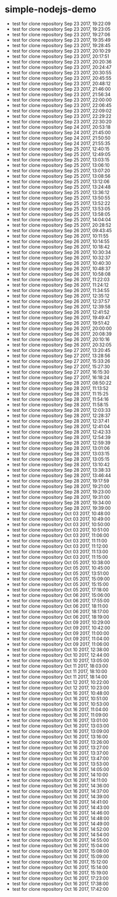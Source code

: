 # simple-nodejs-demo
* test for clone repository Sep 23 2017, 19:22:09
* test for clone repository Sep 23 2017, 19:23:05
* test for clone repository Sep 23 2017, 19:27:06
* test for clone repository Sep 23 2017, 19:35:49
* test for clone repository Sep 23 2017, 19:28:45
* test for clone repository Sep 23 2017, 20:10:29
* test for clone repository Sep 23 2017, 20:17:51
* test for clone repository Sep 23 2017, 20:20:36
* test for clone repository Sep 23 2017, 20:24:47
* test for clone repository Sep 23 2017, 20:30:55
* test for clone repository Sep 23 2017, 20:45:55
* test for clone repository Sep 23 2017, 20:48:12
* test for clone repository Sep 23 2017, 21:46:00
* test for clone repository Sep 23 2017, 21:56:34
* test for clone repository Sep 23 2017, 22:00:00
* test for clone repository Sep 23 2017, 22:06:45
* test for clone repository Sep 23 2017, 22:09:02
* test for clone repository Sep 23 2017, 22:29:22
* test for clone repository Sep 23 2017, 22:30:20
* test for clone repository Sep 24 2017, 20:53:18
* test for clone repository Sep 24 2017, 21:45:00
* test for clone repository Sep 24 2017, 21:50:50
* test for clone repository Sep 24 2017, 21:55:35
* test for clone repository Sep 25 2017, 12:40:15
* test for clone repository Sep 25 2017, 12:49:05
* test for clone repository Sep 25 2017, 13:03:15
* test for clone repository Sep 25 2017, 13:06:10
* test for clone repository Sep 25 2017, 13:07:20
* test for clone repository Sep 25 2017, 13:08:56
* test for clone repository Sep 25 2017, 13:12:06
* test for clone repository Sep 25 2017, 13:24:48
* test for clone repository Sep 25 2017, 13:36:12
* test for clone repository Sep 25 2017, 13:50:55
* test for clone repository Sep 25 2017, 13:52:22
* test for clone repository Sep 25 2017, 13:53:05
* test for clone repository Sep 25 2017, 13:58:05
* test for clone repository Sep 25 2017, 14:04:04
* test for clone repository Sep 25 2017, 20:28:52
* test for clone repository Sep 26 2017, 09:43:45
* test for clone repository Sep 26 2017, 10:11:55
* test for clone repository Sep 26 2017, 10:14:55
* test for clone repository Sep 26 2017, 10:18:42
* test for clone repository Sep 26 2017, 10:30:34
* test for clone repository Sep 26 2017, 10:32:37
* test for clone repository Sep 26 2017, 10:40:30
* test for clone repository Sep 26 2017, 10:48:37
* test for clone repository Sep 26 2017, 10:58:08
* test for clone repository Sep 26 2017, 11:22:03
* test for clone repository Sep 26 2017, 11:24:12
* test for clone repository Sep 26 2017, 11:34:55
* test for clone repository Sep 26 2017, 12:35:12
* test for clone repository Sep 26 2017, 12:37:57
* test for clone repository Sep 26 2017, 12:39:58
* test for clone repository Sep 26 2017, 12:41:52
* test for clone repository Sep 26 2017, 19:49:47
* test for clone repository Sep 26 2017, 19:51:42
* test for clone repository Sep 26 2017, 20:00:00
* test for clone repository Sep 26 2017, 20:08:39
* test for clone repository Sep 26 2017, 20:10:16
* test for clone repository Sep 26 2017, 20:32:05
* test for clone repository Sep 27 2017, 13:20:45
* test for clone repository Sep 27 2017, 13:28:56
* test for clone repository Sep 27 2017, 15:33:26
* test for clone repository Sep 27 2017, 15:27:30
* test for clone repository Sep 27 2017, 16:15:30
* test for clone repository Sep 27 2017, 16:18:24
* test for clone repository Sep 28 2017, 08:50:22
* test for clone repository Sep 28 2017, 11:13:52
* test for clone repository Sep 28 2017, 11:15:25
* test for clone repository Sep 28 2017, 11:54:16
* test for clone repository Sep 28 2017, 11:58:15
* test for clone repository Sep 28 2017, 12:03:33
* test for clone repository Sep 28 2017, 12:28:37
* test for clone repository Sep 28 2017, 12:37:41
* test for clone repository Sep 28 2017, 12:41:04
* test for clone repository Sep 28 2017, 12:42:33
* test for clone repository Sep 28 2017, 12:54:39
* test for clone repository Sep 28 2017, 12:59:39
* test for clone repository Sep 28 2017, 13:01:06
* test for clone repository Sep 28 2017, 13:03:15
* test for clone repository Sep 28 2017, 13:05:15
* test for clone repository Sep 28 2017, 13:10:42
* test for clone repository Sep 28 2017, 13:38:33
* test for clone repository Sep 28 2017, 13:46:44
* test for clone repository Sep 28 2017, 19:17:59
* test for clone repository Sep 28 2017, 19:21:00
* test for clone repository Sep 28 2017, 19:23:00
* test for clone repository Sep 28 2017, 19:31:00
* test for clone repository Sep 28 2017, 19:34:00
* test for clone repository Sep 28 2017, 19:39:00
* test for clone repository Oct 03 2017, 10:48:00
* test for clone repository Oct 03 2017, 10:49:00
* test for clone repository Oct 03 2017, 10:50:00
* test for clone repository Oct 03 2017, 10:51:00
* test for clone repository Oct 03 2017, 11:06:00
* test for clone repository Oct 03 2017, 11:11:00
* test for clone repository Oct 03 2017, 11:12:00
* test for clone repository Oct 03 2017, 11:13:00
* test for clone repository Oct 03 2017, 11:15:00
* test for clone repository Oct 05 2017, 10:38:00
* test for clone repository Oct 05 2017, 10:45:00
* test for clone repository Oct 05 2017, 13:51:00
* test for clone repository Oct 05 2017, 15:09:00
* test for clone repository Oct 05 2017, 15:15:00
* test for clone repository Oct 05 2017, 17:18:00
* test for clone repository Oct 06 2017, 15:06:00
* test for clone repository Oct 06 2017, 17:55:00
* test for clone repository Oct 06 2017, 18:11:00
* test for clone repository Oct 06 2017, 18:17:00
* test for clone repository Oct 06 2017, 18:19:00
* test for clone repository Oct 09 2017, 10:29:00
* test for clone repository Oct 09 2017, 10:42:00
* test for clone repository Oct 09 2017, 11:00:00
* test for clone repository Oct 09 2017, 11:04:00
* test for clone repository Oct 09 2017, 11:06:00
* test for clone repository Oct 10 2017, 12:38:00
* test for clone repository Oct 10 2017, 12:44:00
* test for clone repository Oct 10 2017, 13:05:00
* test for clone repository Oct 11 2017, 18:03:00
* test for clone repository Oct 11 2017, 18:10:00
* test for clone repository Oct 11 2017, 18:14:00
* test for clone repository Oct 12 2017, 10:22:00
* test for clone repository Oct 12 2017, 10:23:00
* test for clone repository Oct 16 2017, 10:48:00
* test for clone repository Oct 16 2017, 10:51:00
* test for clone repository Oct 16 2017, 10:53:00
* test for clone repository Oct 16 2017, 11:04:00
* test for clone repository Oct 16 2017, 11:09:00
* test for clone repository Oct 16 2017, 13:01:00
* test for clone repository Oct 16 2017, 13:03:00
* test for clone repository Oct 16 2017, 13:09:00
* test for clone repository Oct 16 2017, 13:16:00
* test for clone repository Oct 16 2017, 13:26:00
* test for clone repository Oct 16 2017, 13:27:00
* test for clone repository Oct 16 2017, 13:37:00
* test for clone repository Oct 16 2017, 13:47:00
* test for clone repository Oct 16 2017, 13:53:00
* test for clone repository Oct 16 2017, 14:05:00
* test for clone repository Oct 16 2017, 14:10:00
* test for clone repository Oct 16 2017, 14:11:00
* test for clone repository Oct 16 2017, 14:36:00
* test for clone repository Oct 16 2017, 14:37:00
* test for clone repository Oct 16 2017, 14:39:00
* test for clone repository Oct 16 2017, 14:41:00
* test for clone repository Oct 16 2017, 14:43:00
* test for clone repository Oct 16 2017, 14:46:00
* test for clone repository Oct 16 2017, 14:48:00
* test for clone repository Oct 16 2017, 14:49:00
* test for clone repository Oct 16 2017, 14:52:00
* test for clone repository Oct 16 2017, 14:54:00
* test for clone repository Oct 16 2017, 14:55:00
* test for clone repository Oct 16 2017, 15:04:00
* test for clone repository Oct 16 2017, 15:08:00
* test for clone repository Oct 16 2017, 15:09:00
* test for clone repository Oct 16 2017, 15:12:00
* test for clone repository Oct 16 2017, 15:14:00
* test for clone repository Oct 16 2017, 15:19:00
* test for clone repository Oct 16 2017, 17:23:00
* test for clone repository Oct 16 2017, 17:38:00
* test for clone repository Oct 16 2017, 17:42:00